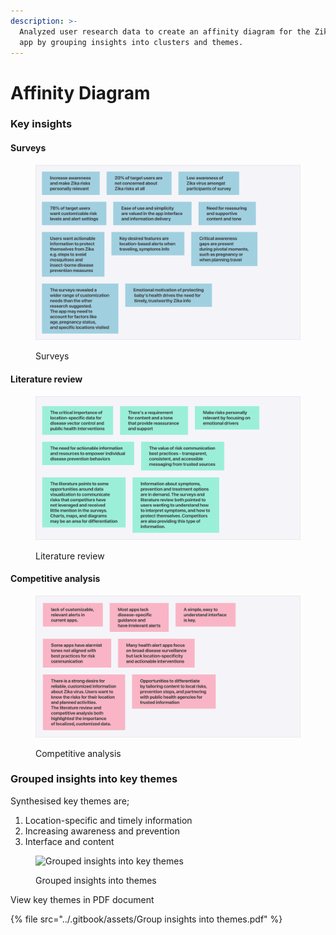 ```yaml
---
description: >-
  Analyzed user research data to create an affinity diagram for the Zika alert
  app by grouping insights into clusters and themes.
---
```


# Affinity Diagram

### Key insights

#### Surveys

<div data-full-width="true">

<figure><picture><source srcset="../.gitbook/assets/Surveys-dark.png" media="(prefers-color-scheme: dark)"><img src="../.gitbook/assets/Surveys.png" alt="Surveys"></picture><figcaption><p>Surveys</p></figcaption></figure>

</div>

#### Literature review

<div data-full-width="true">

<figure><picture><source srcset="../.gitbook/assets/Literature review-dark.png" media="(prefers-color-scheme: dark)"><img src="../.gitbook/assets/Literature review.png" alt="Literature review"></picture><figcaption><p>Literature review</p></figcaption></figure>

</div>

#### Competitive analysis

<div data-full-width="true">

<figure><picture><source srcset="../.gitbook/assets/Competitive analysis-dark.png" media="(prefers-color-scheme: dark)"><img src="../.gitbook/assets/Competitive analysis.png" alt="Competitive analysis"></picture><figcaption><p>Competitive analysis</p></figcaption></figure>

</div>

### Grouped insights into key themes

Synthesised key themes are;&#x20;

1. Location-specific and timely information
2. Increasing awareness and prevention
3. Interface and content

<div data-full-width="true">

<figure><picture><source srcset="../.gitbook/assets/Group insights into themes-dark.png" media="(prefers-color-scheme: dark)"><img src="../.gitbook/assets/Group insights into themes.png" alt="Grouped insights into key themes"></picture><figcaption><p>Grouped insights into themes</p></figcaption></figure>

</div>

View key themes in PDF document

{% file src="../.gitbook/assets/Group insights into themes.pdf" %}
